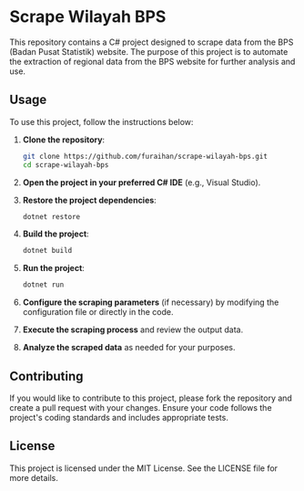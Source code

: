 # Scrape Wilayah BPS

This repository contains a C# project designed to scrape data from the BPS (Badan Pusat Statistik) website. The purpose of this project is to automate the extraction of regional data from the BPS website for further analysis and use.

## Usage

To use this project, follow the instructions below:

1. **Clone the repository**:
   ```sh
   git clone https://github.com/furaihan/scrape-wilayah-bps.git
   cd scrape-wilayah-bps
   ```

2. **Open the project in your preferred C# IDE** (e.g., Visual Studio).

3. **Restore the project dependencies**:
   ```sh
   dotnet restore
   ```

4. **Build the project**:
   ```sh
   dotnet build
   ```

5. **Run the project**:
   ```sh
   dotnet run
   ```

6. **Configure the scraping parameters** (if necessary) by modifying the configuration file or directly in the code.

7. **Execute the scraping process** and review the output data.

8. **Analyze the scraped data** as needed for your purposes.

## Contributing

If you would like to contribute to this project, please fork the repository and create a pull request with your changes. Ensure your code follows the project's coding standards and includes appropriate tests.

## License

This project is licensed under the MIT License. See the LICENSE file for more details.
